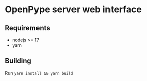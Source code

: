 OpenPype server web interface
=============================


Requirements
------------

 - nodejs >= 17
 - yarn

Building
--------

Run `yarn install && yarn build`
